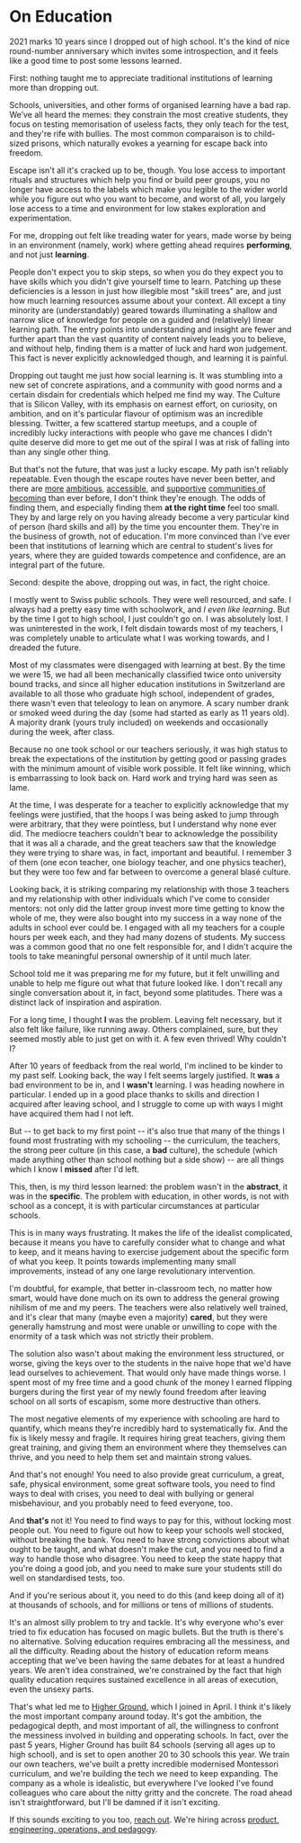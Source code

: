 # On Education
2021 marks 10 years since I dropped out of high school. It's the kind of nice round-number anniversary which invites some introspection, and it feels like a good time to post some lessons learned.

First: nothing taught me to appreciate traditional institutions of learning more than dropping out.

Schools, universities, and other forms of organised learning have a bad rap. We’ve all heard the memes: they constrain the most creative students, they focus on testing memorisation of useless facts, they only teach for the test, and they're rife with bullies. The most common comparaison is to child-sized prisons, which naturally evokes a yearning for escape back into freedom. 

Escape isn't all it's cracked up to be, though. You lose access to important rituals and structures which help you find or build peer groups, you no longer have access to the labels which make you legible to the wider world while you figure out who you want to become, and worst of all, you largely lose access to a time and environment for low stakes exploration and experimentation.

For me, dropping out felt like treading water for years, made worse by being in an environment (namely, work) where getting ahead requires **performing**, and not just **learning**.

People don't expect you to skip steps, so when you do they expect you to have skills which you didn't give yourself time to learn. Patching up these deficiencies is a lesson in just how illegible most "skill trees" are, and just how much learning resources assume about your context. All except a tiny minority are (understandably) geared towards illuminating a shallow and narrow slice of knowledge for people on a guided and (relatively) linear learning path. The entry points into understanding and insight are fewer and further apart than the vast quantity of content naively leads you to believe, and without help, finding them is a matter of luck and hard won judgement. This fact is never explicitly acknowledged though, and learning it is painful.

Dropping out taught me just how social learning is. It was stumbling into a new set of concrete aspirations, and a community with good norms and a certain disdain for credentials which helped me find my way. The Culture that is Silicon Valley, with its emphasis on earnest effort, on curiosity, on ambition, and on it's particular flavour of optimism was an incredible blessing. Twitter, a few scattered startup meetups, and a couple of incredibly lucky interactions with people who gave me chances I didn't quite deserve did more to get me out of the spiral I was at risk of falling into than any single other thing.

But that's not the future, that was just a lucky escape. My path isn't reliably repeatable. Even though the escape routes have never been better, and there are [more](https://www.joinef.com/) [ambitious](https://www.beondeck.com/), [accessible](https://replit.com/site/community), and [supportive](https://interintellect.com/) [communities of becoming](https://joininteract.com/fellowship/) than ever before, I don't think they're enough. The odds of finding them, and especially finding them **at the right time** feel too small. They by and large rely on you having already become a very particular kind of person (hard skills and all) by the time you encounter them. They're in the business of growth, not of education. I'm more convinced than I've ever been that institutions of learning which are central to student's lives for years, where they are guided towards competence and confidence, are an integral part of the future.

Second: despite the above, dropping out was, in fact, the right choice. 

I mostly went to Swiss public schools. They were well resourced, and safe. I always had a pretty easy time with schoolwork, and _I even like learning_. But by the time I got to high school, I just couldn't go on. I was absolutely lost. I was uninterested in the work, I felt disdain towards most of my teachers, I was completely unable to articulate what I was working towards, and I dreaded the future.

Most of my classmates were disengaged with learning at best. By the time we were 15, we had all been mechanically classified twice onto university bound tracks, and since all higher education institutions in Switzerland are available to all those who graduate high school, independent of grades, there wasn't even that teleology to lean on anymore. A scary number drank or smoked weed during the day (some had started as early as 11 years old). A majority drank (yours truly included) on weekends and occasionally during the week, after class.

Because no one took school or our teachers seriously, it was high status to break the expectations of the institution by getting good or passing grades with the minimum amount of visible work possible. It felt like winning, which is embarrassing to look back on. Hard work and trying hard was seen as lame. 

At the time, I was desperate for a teacher to explicitly acknowledge that my feelings were justified, that the hoops I was being asked to jump through were arbitrary, that they were pointless, but I understand why none ever did. The mediocre teachers couldn't bear to acknowledge the possibility that it was all a charade, and the great teachers saw that the knowledge they were trying to share was, in fact, important and beautiful. I remember 3 of them (one econ teacher, one biology teacher, and one physics teacher), but they were too few and far between to overcome a general blasé culture.

Looking back, it is striking comparing my relationship with those 3 teachers and my relationship with other individuals which I've come to consider mentors: not only did the latter group invest more time getting to know the whole of me, they were also bought into my success in a way none of the adults in school ever could be. I engaged with all my teachers for a couple hours per week each, and they had many dozens of students. My success was a common good that no one felt responsible for, and I didn't acquire the tools to take meaningful personal ownership of it until much later.

School told me it was preparing me for my future, but it felt unwilling and unable to help me figure out what that future looked like. I don't recall any single conversation about it, in fact, beyond some platitudes. There was a distinct lack of inspiration and aspiration.

For a long time, I thought **I** was the problem. Leaving felt necessary, but it also felt like failure, like running away. Others complained, sure, but they seemed mostly able to just get on with it. A few even thrived! Why couldn't I?

After 10 years of feedback from the real world, I'm inclined to be kinder to my past self. Looking back, the way I felt seems largely justified. It **was** a bad environment to be in, and I **wasn't** learning. I was heading nowhere in particular. I ended up in a good place thanks to skills and direction I acquired after leaving school, and I struggle to come up with ways I might have acquired them had I not left.

But -- to get back to my first point -- it's also true that many of the things I found most frustrating with my schooling -- the curriculum, the teachers, the strong peer culture (in this case, a **bad** culture), the schedule (which made anything other than school nothing but a side show) -- are all things which I know I **missed** after I'd left. 

This, then, is my third lesson learned: the problem wasn't in the **abstract**, it was in the **specific**. The problem with education, in other words, is not with school as a concept, it is with particular circumstances at particular schools.

This is in many ways frustrating. It makes the life of the idealist complicated, because it means you have to carefully consider what to change and what to keep, and it means having to exercise judgement about the specific form of what you keep. It points towards implementing many small improvements, instead of any one large revolutionary intervention.

I'm doubtful, for example, that better in-classroom tech, no matter how smart, would have done much on its own to address the general growing nihilism of me and my peers. The teachers were also relatively well trained, and it's clear that many (maybe even a majority) **cared**, but they were generally hamstrung and most were unable or unwilling to cope with the enormity of a task which was not strictly their problem.

The solution also wasn't about making the environment less structured, or worse, giving the keys over to the students in the naive hope that we'd have lead ourselves to achievement. That would only have made things worse. I spent most of my free time and a good chunk of the money I earned flipping burgers during the first year of my newly found freedom after leaving school on all sorts of escapism, some more destructive than others.

The most negative elements of my experience with schooling are hard to quantify, which means they're incredibly hard to systematically fix. And the fix is likely messy and fragile. It requires hiring great teachers, giving them great training, and giving them an environment where they themselves can thrive, and you need to help them set and maintain strong values.

And that's not enough! You need to also provide great curriculum, a great, safe, physical environment, some great software tools, you need to find ways to deal with crises, you need to deal with bullying or general misbehaviour, and you probably need to feed everyone, too.

And **that's** not it! You need to find ways to pay for this, without locking most people out. You need to figure out how to keep your schools well stocked, without breaking the bank. You need to have strong convictions about what ought to be taught, and what doesn't make the cut, and you need to find a way to handle those who disagree. You need to keep the state happy that you're doing a good job, and you need to make sure your students still do well on standardised tests, too.

And if you're serious about it, you need to do this (and keep doing all of it) at thousands of schools, and for millions or tens of millions of students.

It's an almost silly problem to try and tackle. It's why everyone who's ever tried to fix education has focused on magic bullets. But the truth is there's no alternative. Solving education requires embracing all the messiness, and all the difficulty. Reading about the history of education reform means accepting that we've been having the same debates for at least a hundred years. We aren't idea constrained, we're constrained by the fact that high quality education requires sustained excellence in all areas of execution, even the unsexy parts.

That's what led me to [Higher Ground](https://www.tohigherground.com/), which I joined in April. I think it's likely the most important company around today. It's got the ambition, the pedagogical depth, and most important of all, the willingness to confront the messiness involved in building and opperating schools. In fact, over the past 5 years, Higher Ground has built 84 schools (serving all ages up to high school), and is set to open another 20 to 30 schools this year. We train our own teachers, we've built a pretty incredible modernised Montessori curriculum, and we're building the tech we need to keep expanding. The company as a whole is idealistic, but everywhere I've looked I've found colleagues who care about the nitty gritty and the concrete. The road ahead isn't straightforward, but I'll be damned if it isn't exciting.

If this sounds exciting to you too, [reach out](mailto:aschenk@tohigherground.com). We're hiring across [product, engineering, operations, and pedagogy](https://www.tohigherground.com/careers).



